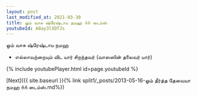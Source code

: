 ```yaml
---
layout: post
last_modified_at: 2021-03-30
title: ஓம் வாசு ஷ்ரேஷ்டாய நமஹ ௧௧ டைம்ஸ்
youtubeId: A8ay3lXDTJs
---
```

 
 
 ஓம் வாசு ஷ்ரேஷ்டாய நமஹ  
 
 -  எல்லாவற்றையும் விட யார் சிறந்தவர் (வாஸஸின் தலைவர் யார்) 
 
  
 
  
 
 
 
 
 
 


{% include youtubePlayer.html id=page.youtubeId %}
 
[Next]({{ site.baseurl }}{% link  split1/_posts/2013-05-16-ஓம் தீர்த்த தேவையா நமஹ ௧௧ டைம்ஸ்.md%})
 
